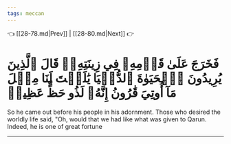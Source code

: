 ```yaml
---
tags: meccan
---
```


👈 [[28-78.md|Prev]] | [[28-80.md|Next]] 👉

# فَخَرَجَ عَلَىٰ قَوۡمِهِۦ فِي زِينَتِهِۦۖ قَالَ ٱلَّذِينَ يُرِيدُونَ ٱلۡحَيَوٰةَ ٱلدُّنۡيَا يَٰلَيۡتَ لَنَا مِثۡلَ مَآ أُوتِيَ قَٰرُونُ إِنَّهُۥ لَذُو حَظٍّ عَظِيمٖ

So he came out before his people in his adornment. Those who desired the worldly life said, "Oh, would that we had like what was given to Qarun. Indeed, he is one of great fortune

---

